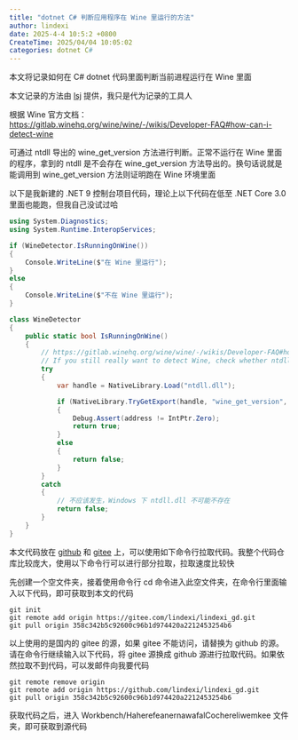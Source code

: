```yaml
---
title: "dotnet C# 判断应用程序在 Wine 里运行的方法"
author: lindexi
date: 2025-4-4 10:5:2 +0800
CreateTime: 2025/04/04 10:05:02
categories: dotnet C#
---
```


本文将记录如何在 C# dotnet 代码里面判断当前进程运行在 Wine 里面

<!--more-->


<!-- CreateTime:2025/04/04 10:05:02 -->

<!-- 发布 -->
<!-- 博客 -->

本文记录的方法由 [lsj](https://blog.sdlsj.net) 提供，我只是代为记录的工具人

根据 Wine 官方文档： <https://gitlab.winehq.org/wine/wine/-/wikis/Developer-FAQ#how-can-i-detect-wine>

可通过 ntdll 导出的 wine_get_version 方法进行判断。正常不运行在 Wine 里面的程序，拿到的 ntdll 是不会存在 wine_get_version 方法导出的。换句话说就是能调用到 wine_get_version 方法则证明跑在 Wine 环境里面

以下是我新建的 .NET 9 控制台项目代码，理论上以下代码在低至 .NET Core 3.0 里面也能跑，但我自己没试过哈

```csharp
using System.Diagnostics;
using System.Runtime.InteropServices;

if (WineDetector.IsRunningOnWine())
{
    Console.WriteLine($"在 Wine 里运行");
}
else
{
    Console.WriteLine($"不在 Wine 里运行");
}

class WineDetector
{
    public static bool IsRunningOnWine()
    {
        // https://gitlab.winehq.org/wine/wine/-/wikis/Developer-FAQ#how-can-i-detect-wine
        // If you still really want to detect Wine, check whether ntdll exports the function wine_get_version.
        try
        {
            var handle = NativeLibrary.Load("ntdll.dll");

            if (NativeLibrary.TryGetExport(handle, "wine_get_version", out var address))
            {
                Debug.Assert(address != IntPtr.Zero);
                return true;
            }
            else
            {
                return false;
            }
        }
        catch
        {
            // 不应该发生，Windows 下 ntdll.dll 不可能不存在
            return false;
        }
    }
}
```

本文代码放在 [github](https://github.com/lindexi/lindexi_gd/tree/358c342b5c92600c96b1d974420a2212453254b6/Workbench/HaherefeanernawafalCochereliwemkee) 和 [gitee](https://gitee.com/lindexi/lindexi_gd/blob/358c342b5c92600c96b1d974420a2212453254b6/Workbench/HaherefeanernawafalCochereliwemkee) 上，可以使用如下命令行拉取代码。我整个代码仓库比较庞大，使用以下命令行可以进行部分拉取，拉取速度比较快

先创建一个空文件夹，接着使用命令行 cd 命令进入此空文件夹，在命令行里面输入以下代码，即可获取到本文的代码

```
git init
git remote add origin https://gitee.com/lindexi/lindexi_gd.git
git pull origin 358c342b5c92600c96b1d974420a2212453254b6
```

以上使用的是国内的 gitee 的源，如果 gitee 不能访问，请替换为 github 的源。请在命令行继续输入以下代码，将 gitee 源换成 github 源进行拉取代码。如果依然拉取不到代码，可以发邮件向我要代码

```
git remote remove origin
git remote add origin https://github.com/lindexi/lindexi_gd.git
git pull origin 358c342b5c92600c96b1d974420a2212453254b6
```

获取代码之后，进入 Workbench/HaherefeanernawafalCochereliwemkee 文件夹，即可获取到源代码
